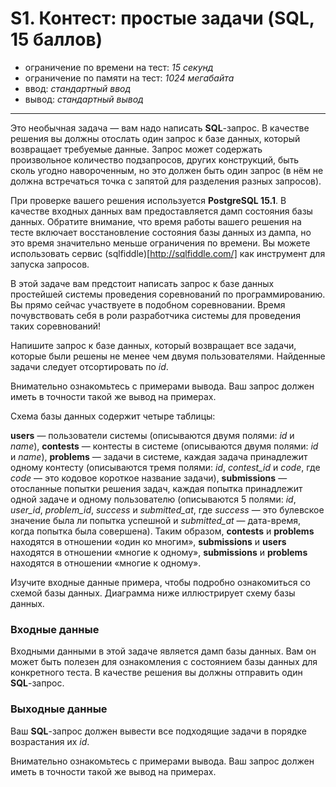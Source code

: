 # S1. Контест: простые задачи (SQL, 15 баллов)

- ограничение по времени на тест: *15 секунд*
- ограничение по памяти на тест: *1024 мегабайта*
- ввод: *стандартный ввод*
- вывод: *стандартный вывод*
***
Это необычная задача — вам надо написать **SQL**-запрос. В качестве решения вы должны отослать один запрос к базе данных, который возвращает требуемые данные. Запрос может содержать произвольное количество подзапросов, других конструкций, быть сколь угодно навороченным, но это должен быть один запрос (в нём не должна встречаться точка с запятой для разделения разных запросов).

При проверке вашего решения используется **PostgreSQL 15.1**. В качестве входных данных вам предоставляется дамп состояния базы данных. Обратите внимание, что время работы вашего решения на тесте включает восстановление состояния базы данных из дампа, но это время значительно меньше ограничения по времени. Вы можете использовать сервис (sqlfiddle)[http://sqlfiddle.com/] как инструмент для запуска запросов.

В этой задаче вам предстоит написать запрос к базе данных простейшей системы проведения соревнований по программированию. Вы прямо сейчас участвуете в подобном соревновании. Время почувствовать себя в роли разработчика системы для проведения таких соревнований!

Напишите запрос к базе данных, который возвращает все задачи, которые были решены не менее чем двумя пользователями. Найденные задачи следует отсортировать по *id*.

Внимательно ознакомьтесь с примерами вывода. Ваш запрос должен иметь в точности такой же вывод на примерах.

Схема базы данных содержит четыре таблицы:

**users** — пользователи системы (описываются двумя полями: *id* и *name*),
**contests** — контесты в системе (описываются двумя полями: *id* и *name*),
**problems** — задачи в системе, каждая задача принадлежит одному контесту (описываются тремя полями: *id*, *contest_id* и *code*, где *code* — это кодовое короткое название задачи),
**submissions** — отосланные попытки решения задач, каждая попытка принадлежит одной задаче и одному пользователю (описываются 5 полями: *id*, *user_id*, *problem_id*, *success* и *submitted_at*, где *success* — это булевское значение была ли попытка успешной и *submitted_at* — дата-время, когда попытка была совершена).
Таким образом, **contests** и **problems** находятся в отношении «один ко многим», **submissions** и **users** находятся в отношении «многие к одному», **submissions** и **problems** находятся в отношении «многие к одному».

Изучите входные данные примера, чтобы подробно ознакомиться со схемой базы данных. Диаграмма ниже иллюстрирует схему базы данных.

### Входные данные
Входными данными в этой задаче является дамп базы данных. Вам он может быть полезен для ознакомления с состоянием базы данных для конкретного теста. В качестве решения вы должны отправить один **SQL**-запрос.

### Выходные данные
Ваш **SQL**-запрос должен вывести все подходящие задачи в порядке возрастания их *id*.

Внимательно ознакомьтесь с примерами вывода. Ваш запрос должен иметь в точности такой же вывод на примерах.
